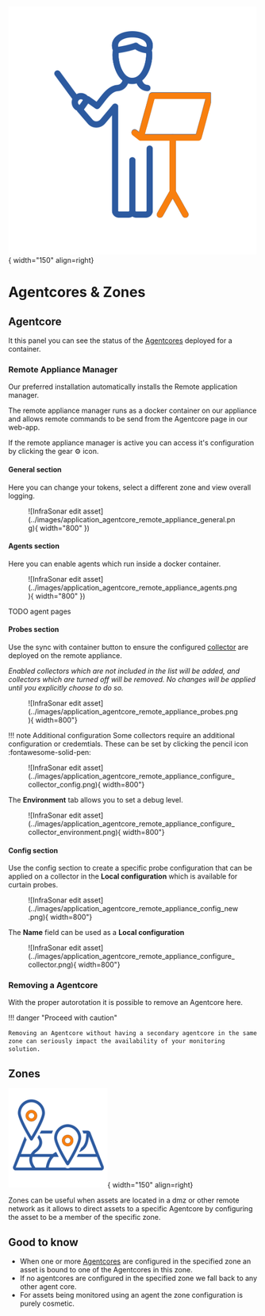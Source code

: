 ![Agentcore](../images/application_agentcore.png){ width="150" align=right}

# Agentcores & Zones

## Agentcore

It this panel you can see the status of the [Agentcores](../collectors/probes/agentcore.md) deployed for a container.

### Remote Appliance Manager

Our preferred installation automatically installs the Remote application manager.

The remote appliance manager runs as a docker container on our appliance and allows remote commands to be send from the Agentcore page in our web-app.

If the remote appliance manager is active you can access it's configuration by clicking the gear :gear: icon.

#### General section

Here you can change your tokens, select a different zone and view overall logging.

<figure markdown>
  ![InfraSonar edit asset](../images/application_agentcore_remote_appliance_general.png){ width="800" })
</figure>

#### Agents section

Here you can enable agents which run inside a docker container.

<figure markdown>
  ![InfraSonar edit asset](../images/application_agentcore_remote_appliance_agents.png){ width="800" })
</figure>


TODO agent pages

#### Probes section

Use the sync with container button to ensure the configured [collector](./collectors.md) are deployed on the remote appliance.

_Enabled collectors which are not included in the list will be added, and collectors which are turned off will be removed. No changes will be applied until you explicitly choose to do so._

<figure markdown>
  ![InfraSonar edit asset](../images/application_agentcore_remote_appliance_probes.png){ width=800"}
</figure>

!!! note Additional configuration
    Some collectors require an additional configuration or credemtials.
    These can be set by clicking the pencil icon :fontawesome-solid-pen:

<figure markdown>
  ![InfraSonar edit asset](../images/application_agentcore_remote_appliance_configure_collector_config.png){ width=800"}
</figure>

The **Environment** tab allows you to set a debug level.

<figure markdown>
  ![InfraSonar edit asset](../images/application_agentcore_remote_appliance_configure_collector_environment.png){ width=800"}
</figure>

#### Config section

Use the config section to create a specific probe configuration that can be applied on a collector in the **Local configuration** which is available for curtain probes.

<figure markdown>
  ![InfraSonar edit asset](../images/application_agentcore_remote_appliance_config_new.png){ width=800"}
</figure>

The **Name** field can be used as a **Local configuration**

<figure markdown>
  ![InfraSonar edit asset](../images/application_agentcore_remote_appliance_configure_collector.png){ width=800"}
</figure>
















### Removing a Agentcore 

With the proper autorotation it is possible to remove an Agentcore here.

!!! danger "Proceed with caution"

    Removing an Agentcore without having a secondary agentcore in the same zone can seriously impact the availability of your monitoring solution.



## Zones

![Zones](../images/application_zones.png){ width="150" align=right}

Zones can be useful when assets are located in a dmz or other remote network as it allows to direct assets to a specific Agentcore by configuring the asset to be a member of the specific zone.

## Good to know

* When one or more [Agentcores](agentcores.md) are configured in the specified zone an asset is bound to one of the Agentcores in this zone.
* If no agentcores are configured in the specified zone we fall back to any other agent core.
* For assets being monitored using an agent the zone configuration is purely cosmetic.